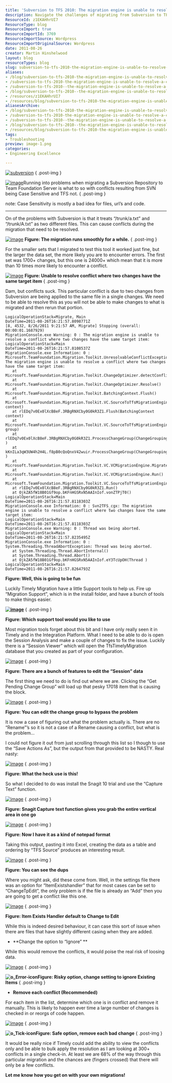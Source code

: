 ```yaml
---
title: 'Subversion to TFS 2010: The migration engine is unable to resolve a conflict where two changes have the same target item'
description: Navigate the challenges of migrating from Subversion to TFS 2010. Discover solutions for resolving conflicts and ensure a smooth transition for your projects.
ResourceId: z1EKAHhrUI7
ResourceType: blog
ResourceImport: true
ResourceImportId: 3769
ResourceImportSource: Wordpress
ResourceImportOriginalSource: Wordpress
date: 2011-08-26
creator: Martin Hinshelwood
layout: blog
resourceTypes: blog
slug: subversion-to-tfs-2010-the-migration-engine-is-unable-to-resolve-a-conflict-where-two-changes-have-the-same-target-item
aliases:
- /blog/subversion-to-tfs-2010-the-migration-engine-is-unable-to-resolve-a-conflict-where-two-changes-have-the-same-target-item
- /subversion-to-tfs-2010-the-migration-engine-is-unable-to-resolve-a-conflict-where-two-changes-have-the-same-target-item
- /subversion-to-tfs-2010--the-migration-engine-is-unable-to-resolve-a-conflict-where-two-changes-have-the-same-target-item
- /blog/subversion-to-tfs-2010--the-migration-engine-is-unable-to-resolve-a-conflict-where-two-changes-have-the-same-target-item
- /resources/z1EKAHhrUI7
- /resources/blog/subversion-to-tfs-2010-the-migration-engine-is-unable-to-resolve-a-conflict-where-two-changes-have-the-same-target-item
aliasesArchive:
- /blog/subversion-to-tfs-2010-the-migration-engine-is-unable-to-resolve-a-conflict-where-two-changes-have-the-same-target-item
- /subversion-to-tfs-2010-the-migration-engine-is-unable-to-resolve-a-conflict-where-two-changes-have-the-same-target-item
- /subversion-to-tfs-2010--the-migration-engine-is-unable-to-resolve-a-conflict-where-two-changes-have-the-same-target-item
- /blog/subversion-to-tfs-2010--the-migration-engine-is-unable-to-resolve-a-conflict-where-two-changes-have-the-same-target-item
- /resources/blog/subversion-to-tfs-2010-the-migration-engine-is-unable-to-resolve-a-conflict-where-two-changes-have-the-same-target-item
tags:
- Troubleshooting
preview: image-1.png
categories:
- Engineering Excellence

---
```

[![subversion](images/subversion_thumb-17-17.png "subversion")](http://blog.hinshelwood.com/files/2011/08/subversion1.png)
{ .post-img }

[![image](images/image_thumb-1-1.png "image")](http://blog.hinshelwood.com/files/2011/08/image4.png)Running into problems when migrating a Subversion Repository to Team Foundation Server is what to so with conflicts resulting from SVN being Case Sensitive and TFS not.
{ .post-img }

note: Case Sensitivity is mostly a bad idea for files, url’s and code.

---

On of the problems with Subversion is that it treats “/trunk/a.txt” and “/trunk/A.txt” as two different files. This can cause conflicts during the migration that need to be resolved.

[![image](images/image_thumb1-2-2.png "image")](http://blog.hinshelwood.com/files/2011/08/image5.png) **Figure: The migration runs smoothly for a while.**
{ .post-img }

For the smaller sets that I migrated to test this tool it worked just fine, but the larger the data set, the more likely you are to encounter errors. The first set was 1700+ changes, but this one is 24000+ which mean that it is more than 10 times more likely to encounter a conflict.

[![image](images/image_thumb2-6-6.png "image")](http://blog.hinshelwood.com/files/2011/08/image6.png) **Figure: Unable to resolve conflict where two changes have the same target item**
{ .post-img }

Dam, but conflicts suck. This particular conflict is due to two changes from Subversion are being applied to the same file in a single changes. We need to be able to resolve this as you will not be able to make changes to what is migrated and then rerun that portion.

```
LogicalOperationStack=Migrate, Main
DateTime=2011-08-26T16:21:57.8098771Z
[8, 4532, 8/26/2011 9:21:57 AM, Migrate] Stopping (overall: 00:00:01.1687929)
MigrationConsole.exe Warning: 0 : The migration engine is unable to resolve a conflict where two changes have the same target item:
LogicalOperationStack=Main
DateTime=2011-08-26T16:21:57.8108537Z
MigrationConsole.exe Information: 0 : Microsoft.TeamFoundation.Migration.Toolkit.UnresolvableConflictException: The migration engine is unable to resolve a conflict where two changes have the same target item:
   at Microsoft.TeamFoundation.Migration.Toolkit.ChangeOptimizer.detectConflicts()
   at Microsoft.TeamFoundation.Migration.Toolkit.ChangeOptimizer.Resolve()
   at Microsoft.TeamFoundation.Migration.Toolkit.BatchingContext.Flush()
   at Microsoft.TeamFoundation.Migration.Toolkit.VC.SourceToTfsMigrationEngine.Flush(BatchingContext context)
   at rlEDq7v0Ex0lXcB8eF.3RBgRNXCby0G0kR3Z1.Flush(BatchingContext context)
   at Microsoft.TeamFoundation.Migration.Toolkit.VC.SourceToTfsMigrationEngine.ProcessChangeGroup(ChangeGrouping group)
   at rlEDq7v0Ex0lXcB8eF.3RBgRNXCby0G0kR3Z1.ProcessChangeGroup(ChangeGrouping )
   at kKnILa3qW3UW4h2H4L.f8pB0cQoQnxV42wuir.ProcessChangeGroup(ChangeGrouping )
   at Microsoft.TeamFoundation.Migration.Toolkit.VC.VCMigrationEngine.MigrateEach()
   at Microsoft.TeamFoundation.Migration.Toolkit.VC.VCMigrationEngine.Run()
   at Microsoft.TeamFoundation.Migration.Toolkit.VC.SourceToTfsMigrationEngine.Run()
   at rlEDq7v0Ex0lXcB8eF.3RBgRNXCby0G0kR3Z1.Run()
   at OjkZA5fW18B01Gf9op.bKFnHGSRxN5AAInIof.vonZTPjT0()
LogicalOperationStack=Main
DateTime=2011-08-26T16:21:57.8118303Z
MigrationConsole.exe Information: 0 : Svn2TFS_cgx: The migration engine is unable to resolve a conflict where two changes have the same target item:
LogicalOperationStack=Main
DateTime=2011-08-26T16:21:57.8118303Z
MigrationConsole.exe Warning: 0 : Thread was being aborted.
LogicalOperationStack=Main
DateTime=2011-08-26T16:21:57.8235495Z
MigrationConsole.exe Information: 0 : System.Threading.ThreadAbortException: Thread was being aborted.
   at System.Threading.Thread.AbortInternal()
   at System.Threading.Thread.Abort()
   at OjkZA5fW18B01Gf9op.bKFnHGSRxN5AAInIof.eY3TcUpOH(Thread )
LogicalOperationStack=Main
DateTime=2011-08-26T16:21:57.8264793Z
```

**Figure: Well, this is going to be fun**

Luckily Timely Migration have a little Support tools to help us. Fire up “Migration Support”, which is in the install folder, and have a bunch of tools to make things easier.

[**![image](images/image_thumb3-7-7.png "image")**](http://blog.hinshelwood.com/files/2011/08/image7.png)
{ .post-img }

**Figure: Which support tool would you like to use**

Most migration tools forget about this bit and I have only really seen it in Timely and in the Integration Platform. What I need to be able to do is open the Session Analysis and make a couple of changes to fix the issue. Luckily there is a “Session Viewer” which will open the TfsTimelyMigration database that you created as part of your configuration.

[![image](images/image_thumb4-8-8.png "image")](http://blog.hinshelwood.com/files/2011/08/image8.png)
{ .post-img }

**Figure: There are a bunch of features to edit the “Session” data**

The first thing we need to do is find out where we are. Clicking the “Get Pending Change Group” will load up that pesky 17018 item that is causing the block.

[![image](images/image_thumb5-9-9.png "image")](http://blog.hinshelwood.com/files/2011/08/image9.png)
{ .post-img }

**Figure: You can edit the change group to bypass the problem**

It is now a case of figuring out what the problem actually is. There are no “Rename”’s so it is not a case of a Rename causing a conflict, but what is the problem…

I could not figure it out from just scrolling through this list so I though to use the “Save Actions As”, but the output from that provided to be NASTY. Real nasty:

[![image](images/image_thumb6-10-10.png "image")](http://blog.hinshelwood.com/files/2011/08/image10.png)
{ .post-img }

**Figure: What the heck use is this!**

So what I decided to do was install the Snagit 10 trial and use the “Capture Text” function.

[![image](images/image_thumb7-11-11.png "image")](http://blog.hinshelwood.com/files/2011/08/image11.png)
{ .post-img }

**Figure: Snagit Capture text function gives you grab the entire vertical area in one go**

[![image](images/image_thumb8-12-12.png "image")](http://blog.hinshelwood.com/files/2011/08/image12.png)
{ .post-img }

**Figure: Now I have it as a kind of notepad format**

Taking this output, pasting it into Excel, creating the data as a table and ordering by “TFS Source” produces an interesting result.

[![image](images/image_thumb9-13-13.png "image")](http://blog.hinshelwood.com/files/2011/08/image13.png)
{ .post-img }

**Figure: You can see the dups**

Where you might ask, did these come from. Well, in the settings file there was an option for “ItemExistshandler” that for most cases can be set to “ChangeTpEdit”, the only problem is if the file is already an “Add” then you are going to get a conflict like this one.

[![image](images/image_thumb10-3-3.png "image")](http://blog.hinshelwood.com/files/2011/08/image14.png)
{ .post-img }

**Figure: Item Exists Handler default to Change to Edit**

While this is indeed desired behaviour, it can case this sort of issue when there are files that have slightly different casing when they are added.

- \*\*Change the option to “Ignore”
  \*\*

While this would remove the conflicts, it would poise the real risk of loosing data.

[![image](images/image_thumb11-4-4.png "image")](http://blog.hinshelwood.com/files/2011/08/image15.png)
{ .post-img }

**![o_Error-icon](images/o_Error-icon-15-15.png "o_Error-icon")Figure: Risky option, change setting to ignore Existing Items**
{ .post-img }

- **Remove each conflict (Recommended)**

For each item in the list, determine which one is in conflict and remove it manually. This is likely to happen ever time a large number of changes is checked in or reorgs of code happen.

[![image](images/image_thumb12-5-5.png "image")](http://blog.hinshelwood.com/files/2011/08/image16.png)
{ .post-img }

**![o_Tick-icon](images/o_Tick-icon-16-16.png "o_Tick-icon")Figure: Safe option, remove each bad change**
{ .post-img }

It would be really nice if Timely could add the ability to view the conflicts only and be able to bulk apply the resolution as I am looking at 300+ conflicts in a single check-in. At least we are 68% of the way through this particular migration and the chances are (fingers crossed) that there will only be a few conflicts.

**Let me know how you get on with your own migrations!**
